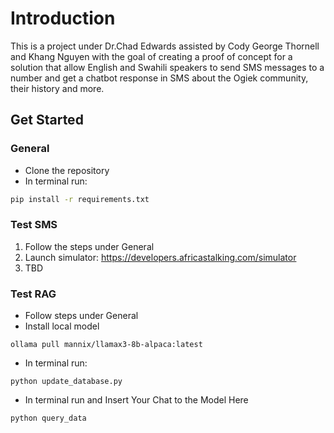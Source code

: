 # Introduction

This is a project under Dr.Chad Edwards assisted by Cody George Thornell and Khang Nguyen with the goal of creating a proof of concept for a solution that allow English and Swahili speakers to send SMS messages to a number and get a chatbot response in SMS about the Ogiek community, their history and more.

## Get Started

### General
- Clone the repository
- In terminal run:
```bash
pip install -r requirements.txt
```

### Test SMS
1. Follow the steps under General
2. Launch simulator: https://developers.africastalking.com/simulator
3. TBD

### Test RAG
- Follow steps under General
- Install local model
```
ollama pull mannix/llamax3-8b-alpaca:latest
```
- In terminal run:
```
python update_database.py
```
- In terminal run and Insert Your Chat to the Model Here
```
python query_data
```
